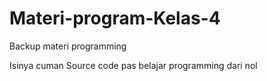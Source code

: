 # Materi-program-Kelas-4
Backup materi programming

Isinya cuman Source code pas belajar programming dari nol 
